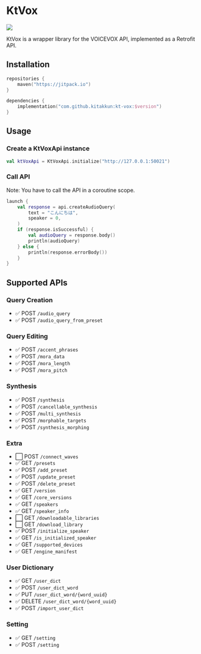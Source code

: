 # KtVox

[![](https://jitpack.io/v/kitakkun/kt-vox.svg)](https://jitpack.io/#kitakkun/kt-vox)

KtVox is a wrapper library for the VOICEVOX API, implemented as a Retrofit API.

## Installation

```kotlin
repositories {
    maven("https://jitpack.io")
}

dependencies {
    implementation("com.github.kitakkun:kt-vox:$version")
}
```

## Usage

### Create a KtVoxApi instance

```kotlin
val ktVoxApi = KtVoxApi.initialize("http://127.0.0.1:50021")
```

### Call API

Note: You have to call the API in a coroutine scope.

```kotlin
launch {
    val response = api.createAudioQuery(
        text = "こんにちは",
        speaker = 0,
    )
    if (response.isSuccessful) {
        val audioQuery = response.body()
        println(audioQuery)
    } else {
        println(response.errorBody())
    }
}
```

## Supported APIs

### Query Creation

- :white_check_mark: POST `/audio_query`
- :white_check_mark: POST `/audio_query_from_preset`

### Query Editing

- :white_check_mark: POST `/accent_phrases`
- :white_check_mark: POST `/mora_data`
- :white_check_mark: POST `/mora_length`
- :white_check_mark: POST `/mora_pitch`

### Synthesis

- :white_check_mark: POST `/synthesis`
- :white_check_mark: POST `/cancellable_synthesis`
- :white_check_mark: POST `/multi_synthesis`
- :white_check_mark: POST `/morphable_targets`
- :white_check_mark: POST `/synthesis_morphing`

### Extra

- :white_large_square: POST `/connect_waves`
- :white_check_mark: GET `/presets`
- :white_check_mark: POST `/add_preset`
- :white_check_mark: POST `/update_preset`
- :white_check_mark: POST `/delete_preset`
- :white_check_mark: GET `/version`
- :white_check_mark: GET `/core_versions`
- :white_check_mark: GET `/speakers`
- :white_check_mark: GET `/speaker_info`
- :white_large_square: GET `/downloadable_libraries`
- :white_large_square: GET `/download_library`
- :white_check_mark: POST `/initialize_speaker`
- :white_check_mark: GET `/is_initialized_speaker`
- :white_check_mark: GET `/supported_devices`
- :white_check_mark: GET `/engine_manifest`

### User Dictionary

- :white_check_mark: GET `/user_dict`
- :white_check_mark: POST `/user_dict_word`
- :white_check_mark: PUT `/user_dict_word/{word_uuid}`
- :white_check_mark: DELETE `/user_dict_word/{word_uuid}`
- :white_check_mark: POST `/import_user_dict`

### Setting

- :white_check_mark: GET `/setting`
- :white_check_mark: POST `/setting`
